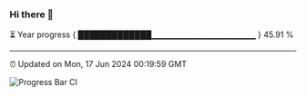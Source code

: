 ### Hi there 👋

⏳ Year progress { █████████████▁▁▁▁▁▁▁▁▁▁▁▁▁▁▁▁▁ } 45.91 %

---

⏰ Updated on Mon, 17 Jun 2024 00:19:59 GMT

![Progress Bar CI](https://github.com/liununu/liununu/workflows/Progress%20Bar%20CI/badge.svg)
